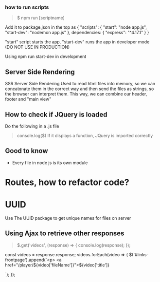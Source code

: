### how to run scripts
> $ npm run [scriptname]

Add it to package.json in the top as 
 {
    "scripts": {
        "start": "node app.js",
        "start-dev": "nodemon app.js"
    },
    dependencies: {
        "express": "^4.17.1"
    }
}

"start" script starts the app,
"start-dev" runs the app in developer mode (DO NOT USE IN PRODUCTION)

Using npm run start-dev in development


## Server Side Rendering
SSR Server Side Rendering
Used to read html files into memory, so we can concatonate them in the correct way
and then send the files as strings, so the browser can interpret them.
This way, we can combine our header, footer and "main view"

## How to check if JQuery is loaded
Do the following in a .js file
> console.log($)
If it displays a function, JQuery is imported correctly

## Good to know
- Every file in node js is its own module


# Routes, how to refactor code?


# UUID

Use The UUID package to get unique names for files on server

## Using Ajax to retrieve other responses

>$.get('videos', (response) => {
>	console.log(response);
>});




const videos = response.response;
	videos.forEach(video => {
		$('#links-frontpage').append(`<p>
        <a href="/player/${video['fileName']}">${video['title']}</a>
        </p>`);
	});

